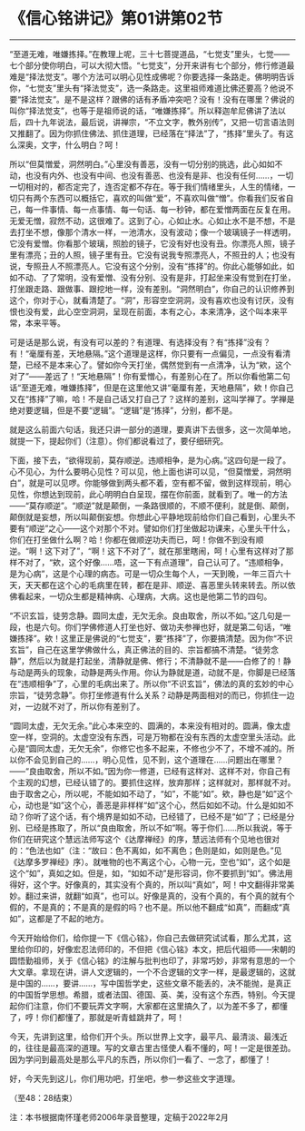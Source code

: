 # 《信心铭讲记》第01讲第02节

------

“至道无难，唯嫌拣择。”在教理上呢，三十七菩提道品，“七觉支”里头，七觉——七个部分使你明白，可以大彻大悟。“七觉支”，分开来讲有七个部分，修行修道最难是“择法觉支”。哪个方法可以明心见性成佛呢？你要选择一条路走。佛明明告诉你，“七觉支”里头有“择法觉支”，选一条路走。这里祖师难道比佛还要高？他说不要“择法觉支”。是不是这样？跟佛的话有矛盾冲突吧？没有！没有在哪里？佛说的叫你“择法觉支”，也等于是祖师说的话，“唯嫌拣择”。所以释迦牟尼佛讲了法以后，四十九年说法，最后说，讲禅宗，“不立文字，教外别传”，又把一切言语法则又推翻了。因为你抓住佛法、抓住道理，已经落在“择法”了，“拣择”里头了。有这么深奥，文字，什么明白？呵！

所以“但莫憎爱，洞然明白。”心里没有善恶，没有一切分别的挑选，此心如如不动，也没有内外、也没有中间、也没有善恶、也没有是非、也没有任何……，一切一切相对的，都否定完了，连否定都不存在。等于我们情绪里头，人生的情绪，一切只有两个东西可以概括它，喜欢的叫做“爱”，不喜欢叫做“憎”。你看我们反省自己，每一件事情、每一点事情、每一句话、每一秒钟，都在爱憎两面在反复在用。无爱无憎，寂然不动，这很难了。这到了心，心如止水。心如止水不是不想，不是去打坐不想，像那个清水一样，一池清水，没有波动；像一个玻璃镜子一样透明，它没有爱憎。你看那个玻璃，照脸的镜子，它没有好也没有丑。你漂亮人照，镜子里有漂亮；丑的人照，镜子里有丑。它没有说我专照漂亮人，不照丑的人；也没有说，专照丑人不照漂亮人。它没有这个分别，没有“拣择”的。你此心能够如此，如如不动、了了常明，没有爱憎、没有分别、没有是非，打起坐来没有觉到在打坐，打坐跟走路、跟做事、跟挖地一样，没有差别。“洞然明白”，你自己的认识修养到这个，你对于心，就看清楚了。“洞”，形容空空洞洞，没有喜欢也没有讨厌，没有恨也没有爱，此心空空洞洞，呈现在前面，本有之心，本来清净，这个叫本来平常，本来平等。

可是话是那么说，有没有可以差的？有道理、有选择没有？有“拣择”没有？有！“毫厘有差，天地悬隔。”这个道理是这样，你只要有一点偏见，一点没有看清楚，已经不是本来心了。譬如你今天打坐，偶然觉到有一点清净，认为“欸，这个对了”——差远了！“天地悬隔”！你有爱憎心，有差别心在了。所以你看他第二句话“至道无难，唯嫌拣择”，但是在这里他又讲“毫厘有差，天地悬隔”，欸！你自己又在“拣择”了嘛，哈！不是自己话又打自己了？这样的差别，这叫学禅了。学禅是绝对要逻辑，但是不要“逻辑”。“逻辑”是“拣择”，分别，都不是。

就是这么前面六句话，我还只讲一部分的道理，要真讲下去很多，这一次简单地，就提一下，提起你们（注意）。你们都说看过了，要仔细研究。

下面，接下去，“欲得现前，莫存顺逆。违顺相争，是为心病。”这四句是一段了。心不见心，为什么要明心见性？可以见，他上面也讲可以见，“但莫憎爱，洞然明白”，就是可以见啰。你能够做到两头都不着，空有都不留，做到这样现前，明心见性，你想达到现前，此心明明白白呈现，摆在你前面，就看到了。唯一的方法——“莫存顺逆”。“顺逆”就是颠倒，一条路很顺的，不顺不便利，就是倒、颠倒，颠倒就是妄想，所以叫颠倒妄想。你想此心平静地现前给你们自己看到，心里头不要有“顺逆”之心——这个对那个不对。譬如你们打坐做起功课来，心里头干什么，你们在打坐做什么啊？哈！你都在做顺逆功夫而已，呵！你做不到没有顺逆。“啊！这下对了”，“啊！这下不对了”，就在那里瞎闹，呵！心里有这样对了那样不对了，“欸，这个好像……唔，这一下有点道理”，自己认可了。“违顺相争，是为心病”，这是个心理的病态。可是一切众生每个人，一天到晚，一年三百六十天，天天都在这个心的毛病里在转，都在是非、顺逆、喜恶里头转来转去。所以依佛看起来，一切众生都是精神病、心理病，大病。这也是他第二节的四句。

“不识玄旨，徒劳念静。圆同太虚，无欠无余。良由取舍，所以不如。”这几句是一段，也是六句。你们学佛修道人打坐也好、做功夫参禅也好，就是第二句话，“唯嫌拣择”。欸！这里正是佛说的“七觉支”，要“拣择”了，你要搞清楚。因为你“不识玄旨”，自己在这里学佛做什么，真正佛法的目的、宗旨都搞不清楚。“徒劳念静”，然后以为就是打起坐，清静就是佛、修行；不清静就不是——白修了的！静与动是两头的现象，动静是两头作用。你认为静就是道，动就不是，你脚是已经落在“违顺相争”了，心里的毛病出来了。所以你“不识玄旨”，佛法的真的玄妙的中心宗旨，“徒劳念静”。你打坐修道有什么关系？动静是两面相对的而已，你抓住一边对，一边就不对了，所以你有差别了。

“圆同太虚，无欠无余。”此心本来空的、圆满的，本来没有相对的。圆满，像太虚空一样，空洞的。太虚空没有东西，可是万物都在没有东西的太虚空里头活动。此心是“圆同太虚，无欠无余”，你修它也多不起来，不修也少不了，不增不减的。所以你不会见到自己的……，明心见性，见不到，这个道理在……问题出在哪里？——“良由取舍，所以不如。”因为你一修道，已经有这样对、这样不对，你自己有个主观的幻想，已经认错了的。要抓住这样，放弃那样；这样就对，那样就不对。由于取舍之心，所以呢，不能如如不动了，“如”，不能“如”。欸，静也是“如”这个心，动也是“如”这个心，善恶是非样样“如”这个心，然后如如不动。什么是如如不动？你听了这个话，有个境界是如如不动，已经错了，已经不是“如”了；已经是分别、已经是拣取了，所以“良由取舍，所以不如”啊。等于你们……所以我说，等于你们在研究这个慧远法师写这个《达摩禅经》的序，慧远法师有个见地也很对的：“色法也如”（注：“故曰：色不离如，如不离色；色则是如，如则是色。”见《达摩多罗禅经》序）。就唯物的也不离这个心，心物一元，空也“如”，这个如是这个“如”，真如之如。但是，如，“如如不动”是形容词，你不要抓到“如”。佛法用得好，这个字。好像真的，其实没有个真的，所以叫“真如”，呵！中文翻得非常美妙。翻过来讲，就翻“如真”，也可以。好像是真的，没有个真的，有个真的就有个假的，不是真的；不是真的是假的吗？也不是。所以他不翻成“如真”，而翻成“真如”，这都是了不起的地方。

今天开始给你们，给你提一下《信心铭》，你自己去做研究试试看，那么尤其，这里给你印的，好像宏忍法师印的，不但把《信心铭》本文，把后代祖师——宋朝的圆悟勤祖师，关于《信心铭》的注解与批判也印了，非常巧妙，非常有意思的一个大文章。拿现在讲，讲人文逻辑的，一个不合逻辑的文字一样，是最逻辑的，这就是中国的……，要讲……，写中国哲学史，这些文章不能丢的，决不能抛，是真正的中国哲学思想。希腊，或者法国、德国、英、美，没有这个东西，特别。今天提起你们注意，你们不要玩弄文字啊，大家都在这里搞久了，以为差不多了，都懂了，哼！你们都懂了，那就是听青蛙跳井了，呵！

今天，先讲到这里，给你们开个头。所以世界上文字，最平凡、最清淡、最浅近的，往往是最高深的道理。写的文章古里古怪使人看不懂的，呵！一定是很差劲。因为学问到最高处是那么平凡的东西，所以你们一看了、一念了，都懂了！

好，今天先到这儿，你们用功吧，打坐吧，参一参这些文字道理。



（至48：28结束）

注：本书根据南怀瑾老师2006年录音整理，定稿于2022年2月
